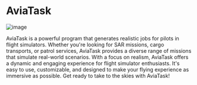 # AviaTask
![image](https://i.imgur.com/vhiSIwZ.png)

AviaTask is a powerful program that generates realistic jobs for pilots in flight simulators. Whether you're looking for SAR missions, cargo transports, or patrol services, AviaTask provides a diverse range of missions that simulate real-world scenarios. With a focus on realism, AviaTask offers a dynamic and engaging experience for flight simulator enthusiasts. It's easy to use, customizable, and designed to make your flying experience as immersive as possible. Get ready to take to the skies with AviaTask!

